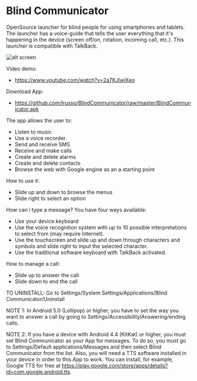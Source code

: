 # Blind Communicator

OpenSource launcher for blind people for using smartphones and tablets. The launcher has a voice-guide that tells the user everything that it's happening in the device (screen off/on, rotation, incoming call, etc.). This launcher is compatible with TalkBack.

![alt screen](https://raw.githubusercontent.com/lrusso/BlindCommunicator/master/Blind%20Communicator.png)

Video demo:

- https://www.youtube.com/watch?v=2a7KJlwjXeo

Download App:

- https://github.com/lrusso/BlindCommunicator/raw/master/BlindCommunicator.apk

The app allows the user to:
- Listen to music
- Use a voice recorder
- Send and receive SMS
- Receive and make calls
- Create and delete alarms
- Create and delete contacts
- Browse the web with Google engine as an a starting point

How to use it:
- Slide up and down to browse the menus
- Slide right to select an option

How can i type a message? You have four ways available:
- Use your device keyboard
- Use the voice recognition system with up to 10 possible interpretations to select from (may require Internet).
- Use the touchscreen and slide up and down through characters and symbols and slide right to input the selected character.
- Use the traditional software keyboard with TalkBack activated.

How to manage a call:
- Slide up to answer the call
- Slide down to end the call

TO UNINSTALL: Go to Settings/System Settings/Applications/Blind Communicator/Uninstall

NOTE 1: In Android 5.0 (Lollipop) or higher, you have to set the way you want to answer a call by going to Settings/Accessibility/Answering/ending calls.

NOTE 2: If you have a device with Android 4.4 (KitKat) or higher, you must set Blind Communicator as your App for messages. To do so, you must go to Settings/Default applications/Messages and then select Blind Communicator from the list. Also, you will need a TTS software installed in your device in order to this App to work. You can install, for example, Google TTS for free at https://play.google.com/store/apps/details?id=com.google.android.tts.
